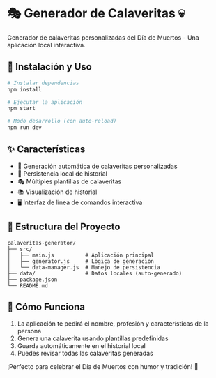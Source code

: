 # 🎭 Generador de Calaveritas 💀

Generador de calaveritas personalizadas del Día de Muertos - Una aplicación local interactiva.

## 🚀 Instalación y Uso

```bash
# Instalar dependencias
npm install

# Ejecutar la aplicación
npm start

# Modo desarrollo (con auto-reload)
npm run dev
```

## ✨ Características

- 🎨 Generación automática de calaveritas personalizadas
- 💾 Persistencia local de historial
- 🎭 Múltiples plantillas de calaveritas
- 📚 Visualización de historial
- 🖥️ Interfaz de línea de comandos interactiva

## 📁 Estructura del Proyecto

```
calaveritas-generator/
├── src/
│   ├── main.js          # Aplicación principal
│   ├── generator.js     # Lógica de generación
│   └── data-manager.js  # Manejo de persistencia
├── data/                # Datos locales (auto-generado)
├── package.json
└── README.md
```

## 🎯 Cómo Funciona

1. La aplicación te pedirá el nombre, profesión y características de la persona
2. Genera una calaverita usando plantillas predefinidas
3. Guarda automáticamente en el historial local
4. Puedes revisar todas las calaveritas generadas

¡Perfecto para celebrar el Día de Muertos con humor y tradición! 🌺
